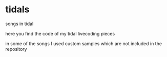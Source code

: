 # tidals
songs in tidal

here you find the code of my tidal livecoding pieces

in some of the songs I used custom samples which are not included in the repository
